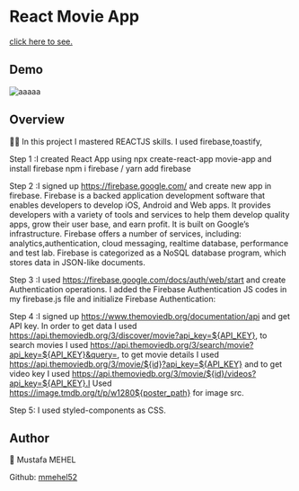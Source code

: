# React Movie App
[click here to see.](https://mm-movieapp.netlify.app/)
## Demo

![aaaaa](https://github.com/mmehel52/movie-app/blob/master/Animation.gif)

## Overview

👨‍💻 In this project I mastered REACTJS skills. I used firebase,toastify,

Step 1 :I created React App using npx create-react-app movie-app and install firebase npm i firebase / yarn add firebase

Step 2 :I signed up https://firebase.google.com/ and create new app in firebase. Firebase is a backed application development software that enables developers to develop iOS, Android and Web apps. It provides developers with a variety of tools and services to help them develop quality apps, grow their user base, and earn profit. It is built on Google’s infrastructure. Firebase offers a number of services, including: analytics,authentication, cloud messaging, realtime database, performance and test lab. Firebase is categorized as a NoSQL database program, which stores data in JSON-like documents.

Step 3 :I used https://firebase.google.com/docs/auth/web/start and create Authentication operations.
I added the Firebase Authentication JS codes in my firebase.js file and initialize Firebase Authentication:

Step 4 :I signed up https://www.themoviedb.org/documentation/api and get API key. In order to get data I used https://api.themoviedb.org/3/discover/movie?api_key=${API_KEY}, to search movies I used https://api.themoviedb.org/3/search/movie?api_key=${API_KEY}&query=, to get movie details I used https://api.themoviedb.org/3/movie/${id}?api_key=${API_KEY} and to get video key I used https://api.themoviedb.org/3/movie/${id}/videos?api_key=${API_KEY}.I Used https://image.tmdb.org/t/p/w1280${poster_path} for image src.

Step 5: I used styled-components as CSS.

 


      

## Author
👤 Mustafa MEHEL


Github: [mmehel52](https://github.com/mmehel52)

